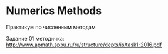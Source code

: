 # Numerics Methods
Практикум по численным методам

Задание 01 методичка:
http://www.apmath.spbu.ru/ru/structure/depts/is/task1-2016.pdf
